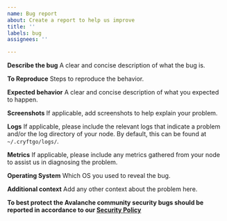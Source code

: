```yaml
---
name: Bug report
about: Create a report to help us improve
title: ''
labels: bug
assignees: ''

---
```


**Describe the bug**
A clear and concise description of what the bug is.

**To Reproduce**
Steps to reproduce the behavior.

**Expected behavior**
A clear and concise description of what you expected to happen.

**Screenshots**
If applicable, add screenshots to help explain your problem.

**Logs**
If applicable, please include the relevant logs that indicate a problem and/or the log directory of your node. By default, this can be found at `~/.cryftgo/logs/`.

**Metrics**
If applicable, please include any metrics gathered from your node to assist us in diagnosing the problem.

**Operating System**
Which OS you used to reveal the bug.

**Additional context**
Add any other context about the problem here.

**To best protect the Avalanche community security bugs should be reported in accordance to our [Security Policy](../security/policy)**
